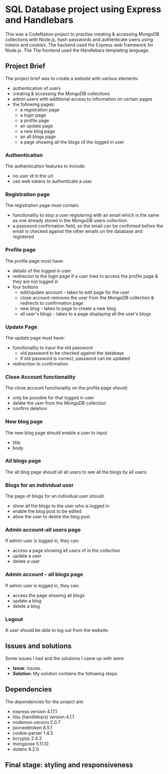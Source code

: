 # SQL Database project using Express and Handlebars

This was a CodeNation project to practise creating & accessing MongoDB collections with Node.js, hash passwords and authenticate users using tokens and cookies.   The backend used the Express web framework for Node.js.  The The frontend used the Handlebars templating language.

## Project Brief

The project brief was to create a website with various elements:
* authentication of users
* creating & accessing the MongoDB collections
* admin users with additional access to information on certain pages
* the following pages:
    - a registration page
    - a login page
    - a profile page
    - an update page
    - a new blog page
    - an all blogs page
    - a page showing all the blogs of the logged in user

### Authentication

The authentication features to include:
* no user id in the url 
* use web tokens to authenticate a user

### Registration page

The registration page must contain:

* functionality to stop a user registering with an email which is the same as one already stored in the MongoDB users collection.
* a password confirmation field, so the email can be confirmed before the email is checked against the other emails on the database and registered

### Profile page

The profile page must have:

* details of the logged in user
* redirecion to the login page if a user tries to access the profile page & they are not logged in
* four buttons
    - edit/update account - takes to edit page for the user
    - close account-removes the user from the MongoDB collection & redirects to confirmation page
    - new blog - takes to page to create a new blog
    - all user's blogs - takes to a page displaying all the user's blogs

### Update Page

The update page must have:

* functionality to input the old password
    - old password to be checked against the database
    - if old password is correct, password can be updated
* redirection to confirmation

### Close Account functionality

The close account functionality on the profile page should:

* only be possible for that logged in user
* delete the user from the MongoDB collection
* confirm deletion

### New blog page

The new blog page should enable a user to input 
* title
* body

### All blogs page

The all blog page should all all users to see all the blogs by all users.

### Blogs for an individual user

The page of blogs for an individual user should:
* show all the blogs to the user who is logged in
* enable the blog post to be edited
* allow the user to delete the blog post

### Admin account-all users page

If admin user is logged in, they can:
* access a page showing all users of in the collection
* update a user
* delete a user

### Admin account - all blogs page

If admin user is logged in, they can:
* access the page showing all blogs
* update a blog
* delete a blog

### Logout

A user should be able to log out from the website.  

## Issues and solutions

Some issues I had and the solutions I came up with were:
* **Issue**: issues. 
* **Solution**: My solution contains the following steps:
 
## Dependencies

The dependencies for the project are:
  * express version 4.17.1
  * hbs (handlebars) version 4.1.1
  * nodemon version 2.0.7
  * jsonwebtoken 8.5.1
  * cookie-parser 1.4.5
  * bcryptjs 2.4.3
  * mongoose 5.11.10
  * dotenv 8.2.0

## Final stage: styling and responsiveness

<!-- Once the functionality was working, I used a helpful website (https://coolors.co/) to help me come up with a colour scheme for the webpage.  

I then worked on styling the website and making it responsive to different screen sizes, using media queries where required. -->